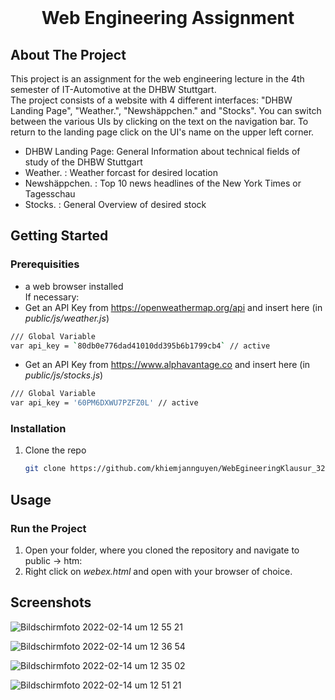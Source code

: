 <!-- PROJECT LOGO -->
<br />
<p align="center">
  <h1 align="center">Web Engineering Assignment</h3>
</p>


<!-- ABOUT THE PROJECT -->
## About The Project
This project is an assignment for the web engineering lecture in the 4th semester of IT-Automotive at the DHBW Stuttgart.\
The project consists of a website with 4 different interfaces: "DHBW Landing Page", "Weather.", "Newshäppchen." and "Stocks". You can switch between the various UIs by clicking on the text on the navigation bar. To return to the landing page click on the UI's name on the upper left corner.
* DHBW Landing Page: General Information about technical fields of study of the DHBW Stuttgart
* Weather. : Weather forcast for desired location
* Newshäppchen. : Top 10 news headlines of the New York Times or Tagesschau
* Stocks. : General Overview of desired stock



<!-- GETTING STARTED -->
## Getting Started

### Prerequisities
* a web browser installed \
If necessary:
* Get an API Key from https://openweathermap.org/api and insert here (in *public/js/weather.js*)
``` sh
/// Global Variable
var api_key = `80db0e776dad41010dd395b6b1799cb4` // active
```
* Get an API Key from https://www.alphavantage.co and insert here (in *public/js/stocks.js*)
``` sh
/// Global Variable
var api_key = '60PM6DXWU7PZFZ0L' // active
```

### Installation

1. Clone the repo
   ```sh
   git clone https://github.com/khiemjannguyen/WebEgineeringKlausur_3286009.git
   ```


<!-- USAGE EXAMPLES -->
## Usage

### Run the Project
1. Open your folder, where you cloned the repository and navigate to public -> htm:
2. Right click on *webex.html* and open with your browser of choice.

## Screenshots
![Bildschirmfoto 2022-02-14 um 12 55 21](https://user-images.githubusercontent.com/64790104/153859920-5aca956a-a3c9-4a9a-bf0f-92f758ddedda.png)

![Bildschirmfoto 2022-02-14 um 12 36 54](https://user-images.githubusercontent.com/64790104/153859644-d558e327-2589-4055-a24e-49764b962b38.png)

![Bildschirmfoto 2022-02-14 um 12 35 02](https://user-images.githubusercontent.com/64790104/153859636-cfff69a0-0ac7-4a7f-adb7-d414499cf4b3.png)

![Bildschirmfoto 2022-02-14 um 12 51 21](https://user-images.githubusercontent.com/64790104/153859647-78d61c29-5147-45ad-8879-64a80c5c84a6.png)






